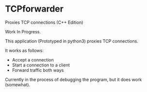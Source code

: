 # TCPforwarder
Proxies TCP connections (C++ Edition)

Work In Progress.

This application (Prototyped in python3) proxies TCP connections.

It works as follows:
- Accept a connection
- Start a connection to a client
- Forward traffic both ways

Currently in the process of debugging the program, but it does work (somewhat).
